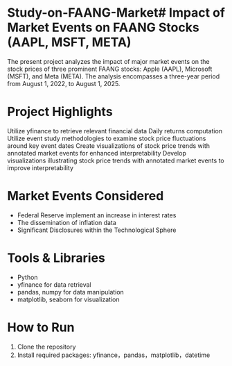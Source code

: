 # Study-on-FAANG-Market# Impact of Market Events on FAANG Stocks (AAPL, MSFT, META)

The present project analyzes the impact of major market events on the stock prices of three prominent FAANG stocks: Apple (AAPL), Microsoft (MSFT), and Meta (META). The analysis encompasses a three-year period from August 1, 2022, to August 1, 2025.

# Project Highlights
Utilize yfinance to retrieve relevant financial data
Daily returns computation
Utilize event study methodologies to examine stock price fluctuations around key event dates
Create visualizations of stock price trends with annotated market events for enhanced interpretability
Develop visualizations illustrating stock price trends with annotated market events to improve interpretability

# Market Events Considered
- Federal Reserve implement an increase in interest rates
- The dissemination of inflation data
- Significant Disclosures within the Technological Sphere

# Tools & Libraries
- Python
- yfinance for data retrieval
- pandas, numpy for data manipulation
- matplotlib, seaborn for visualization

# How to Run
1. Clone the repository
2. Install required packages:
    yfinance，pandas，matplotlib，datetime

